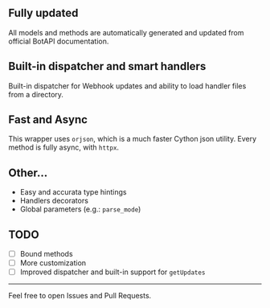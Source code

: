 ## Fully updated
All models and methods are automatically generated and updated from official BotAPI documentation.

## Built-in dispatcher and smart handlers
Built-in dispatcher for Webhook updates and ability to load handler files from a directory.

## Fast and Async
This wrapper uses `orjson`, which is a much faster Cython json utility. Every method is fully async, with `httpx`.

## Other...
* Easy and accurata type hintings
* Handlers decorators
* Global parameters (e.g.: `parse_mode`)

## TODO
- [ ] Bound methods
- [ ] More customization
- [ ] Improved dispatcher and built-in support for `getUpdates`

---

Feel free to open Issues and Pull Requests.
